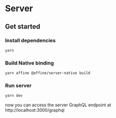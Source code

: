 # Server

## Get started

### Install dependencies

```bash
yarn
```

### Build Native binding

```bash
yarn affine @affine/server-native build
```

### Run server

```bash
yarn dev
```

now you can access the server GraphQL endpoint at http://localhost:3000/graphql
